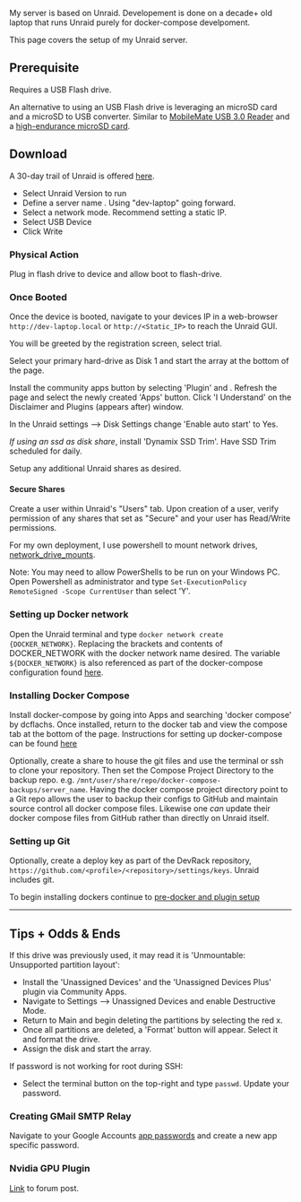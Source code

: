 My server is based on Unraid. Developement is done on a decade+ old laptop that runs Unraid purely for docker-compose develpoment.

This page covers the setup of my Unraid server.

## Prerequisite

Requires a USB Flash drive.

An alternative to using an USB Flash drive is leveraging an microSD card and a microSD to USB converter. Similar to [MobileMate USB 3.0 Reader](https://shop.sandisk.com/en-ie/products/accessories/memory-card-readers/sandisk-mobilemate-uhs-i-usb-3-0-microsd-reader-writer?sku=SDDR-B531-GN6NN) and a [high-endurance microSD card](https://shop.sandisk.com/products/memory-cards/microsd-cards/sandisk-high-endurance-uhs-i-microsd?sku=SDSQQNR-032G-GN6IA).

## Download

A 30-day trail of Unraid is offered [here](https://unraid.net/getting-started).

- Select Unraid Version to run
- Define a server name . Using "dev-laptop" going forward.
- Select a network mode. Recommend setting a static IP.
- Select USB Device
- Click Write

### Physical Action

Plug in flash drive to device and allow boot to flash-drive.

### Once Booted

Once the device is booted, navigate to your devices IP in a web-browser `http://dev-laptop.local` or `http://<Static_IP>` to reach the Unraid GUI.

You will be greeted by the registration screen, select trial.

Select your primary hard-drive as Disk 1 and start the array at the bottom of the page.

Install the community apps button by selecting 'Plugin' and . Refresh the page and select the newly created 'Apps' button. Click 'I Understand' on the Disclaimer and Plugins (appears after) window.

In the Unraid settings --> Disk Settings change 'Enable auto start' to Yes.

*If using an ssd as disk share*, install 'Dynamix SSD Trim'. Have SSD Trim scheduled for daily.

Setup any additional Unraid shares as desired.

#### Secure Shares

Create a user within Unraid's "Users" tab. Upon creation of a user, verify permission of any shares that set as "Secure" and your user has Read/Write permissions.

For my own deployment, I use powershell to mount network drives, [network_drive_mounts](https://github.com/adamzvolanek/DevRack/blob/main/scripts/windows_11).

Note: You may need to allow PowerShells to be run on your Windows PC. Open Powershell as administrator and type `Set-ExecutionPolicy RemoteSigned -Scope CurrentUser` than select 'Y'.

### Setting up Docker network

Open the Unraid terminal and type `docker network create {DOCKER_NETWORK}`. Replacing the brackets and contents of DOCKER_NETWORK with the docker network name desired. The variable `${DOCKER_NETWORK}` is also referenced as part of the docker-compose configuration found [here](https://github.com/adamzvolanek/DevRack/tree/main/docker-compose#readme).

### Installing Docker Compose

Install docker-compose by going into Apps and searching 'docker compose' by dcflachs. Once installed, return to the docker tab and view the compose tab at the bottom of the page. Instructions for setting up docker-compose can be found [here](./installs#creating-a-docker-compose-stack)

Optionally, create a share to house the git files and use the terminal or ssh to clone your repository. Then set the Compose Project Directory to the backup repo. e.g. `/mnt/user/share/repo/docker-compose-backups/server_name`. Having the docker compose project directory point to a Git repo allows the user to backup their configs to GitHub and maintain source control all docker compose files. Likewise one *can* update their docker compose files from GitHub rather than directly on Unraid itself.

### Setting up Git

Optionally, create a deploy key as part of the DevRack repository, `https://github.com/<profile>/<repository>/settings/keys`. Unraid includes git.

To begin installing dockers continue to [pre-docker and plugin setup](../page/pre-docker-and-plugin-setup)

---

## Tips + Odds & Ends

If this drive was previously used, it may read it is 'Unmountable: Unsupported partition layout':

- Install the 'Unassigned Devices' and the 'Unassigned Devices Plus' plugin via Community Apps.
- Navigate to Settings --> Unassigned Devices and enable Destructive Mode.
- Return to Main and begin deleting the partitions by selecting the red x.
- Once all partitions are deleted, a 'Format' button will appear. Select it and format the drive.
- Assign the disk and start the array.

If password is not working for root during SSH:

- Select the terminal button on the top-right and type `passwd`. Update your password.

### Creating GMail SMTP Relay

Navigate to your Google Accounts [app passwords](https://myaccount.google.com/apppasswords) and create a new app specific password.

### Nvidia GPU Plugin

[Link](https://forums.unraid.net/topic/98978-plugin-nvidia-driver/) to forum post.
